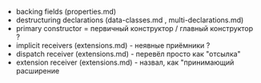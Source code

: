 <!--Данный файл создан для того, чтобы хранить все спорные переводы-->

* backing fields (properties.md)
* destructuring declarations (data-classes.md , multi-declarations.md)
* primary constructor = первичный конструктор / главный конструктор ?
* implicit receivers (extensions.md) - неявные приёмники ?
* dispatch receiver (extensions.md) - перевёл просто как "отсылка"
* extension receiver (extensions.md) - назвал, как "принимающий расширение
